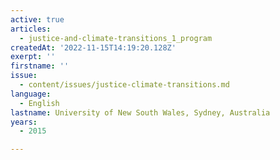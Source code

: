 ```yaml
---
active: true
articles:
  - justice-and-climate-transitions_1_program
createdAt: '2022-11-15T14:19:20.128Z'
exerpt: ''
firstname: ''
issue:
  - content/issues/justice-climate-transitions.md
language:
  - English
lastname: University of New South Wales, Sydney, Australia
years:
  - 2015

---
```

